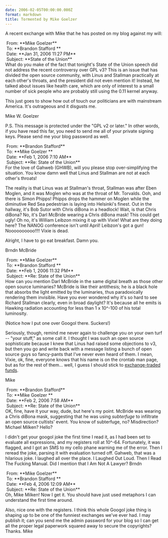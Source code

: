 ```yaml
---
date: 2006-02-05T00:00:00.000Z
format: markdown
title: Tormented by Mike Goelzer
---
```


A recent exchange with Mike that he has posted on my blog against my will:
<div style="padding-left: 20px; text-indent: -16px">From: **<span id="_user_mike@">Mike Goelzer</span>**</div>
<div style="padding-left: 20px; text-indent: -16px">To: **<span id="_user_brandon.stafford@">Brandon Stafford </span>**</div>
<div style="padding-left: 20px; text-indent: -16px">Date: **Jan 31, 2006 11:27 PM**</div>
<div style="padding-left: 20px; text-indent: -16px">Subject: **State of the Union**</div>
What do you make of the fact that tonight's State of the Union speech did not address the recent controversy over GPL v3?  This is an issue that has divided the open source community, with Linus and Stallman practically at each other's throats, and the president did not even mention it!  Instead, he talked about issues like health care, which are only of interest to a small number of sick people who are probably still using the 0.11 kernel anyway.

This just goes to show how out of touch our politicians are with mainstream America.  It's outrageous and it disgusts me.

Mike W. Goelzer

P.S.  This message is protected under the "GPL v2 or later."  In other words, if you have read this far, you need to send me all of your private signing keys.  Please send me your blog password as well.
<div style="padding-left: 20px; text-indent: -16px">From: **<span id="_user_brandon.stafford@">Brandon Stafford</span>**</div>
<div style="padding-left: 20px; text-indent: -16px">To: **<span id="_user_mike@">Mike Goelzer </span>**</div>
<div style="padding-left: 20px; text-indent: -16px">Date: **Feb 1, 2006 7:10 AM**</div>
<div style="padding-left: 20px; text-indent: -16px">Subject: **Re: State of the Union**</div>
For the love of Gahweb (GHWB), will you please stop over-simplifying the situation. You know damn well that Linus and Stallman are not at each other's throats!

The reality is that Linus was at Stallman's throat, Stallman was after Eben Moglen, and it was Moglen who was at the throat of Mr. Torvalds. Ooh, and there is Simon Phipps! Phipps drops the hammer on Moglen while the diminutive Red Sea pedestrian is laying into Helsinki's finest. Out in the hallway, it's Bob Sutor with Chris diBona in a headlock! Wait, is that Chris diBona? No, it's Darl McBride wearing a Chris diBona mask! This could get ugly! Oh no, it's William Leibzon mixing it up with Vixie! What are they doing here? The NANOG conference isn't until April! Leibzon's got a gun! Noooooooooo!!!! Vixie is dead.

Alright, I have to go eat breakfast. Damn you.

Brndn McBride
<div style="padding-left: 20px; text-indent: -16px">From: **<span id="_user_mike@">Mike Goelzer</span>**</div>
<div style="padding-left: 20px; text-indent: -16px">To: **<span id="_user_brandon.stafford@">Brandon Stafford </span>**</div>
<div style="padding-left: 20px; text-indent: -16px">Date: **Feb 1, 2006 11:32 PM**</div>
<div style="padding-left: 20px; text-indent: -16px">Subject: **Re: State of the Union**</div>
How can you mention Darl McBride in the same digital breath as those other open source luminaries? McBride is like their antithesis; he is a black hole that absorbs the light emitted by the luminaries, thus paradoxically rendering them invisible. Have you ever wondered why it's so hard to see Richard Stallman clearly, even in broad daylight? It's because all he emits is Hawking radiation accounting for less than 1 x 10^-100 of his total luminosity.

(Notice how I put one over Googol there.  Suckers!)

Seriously, though, remind me never again to challenge you on your own turf -- "your stuff," as some call it. I thought I was such an open source sophisticate because I knew that Linus had raised some objections to v3, but then you go and write back with a message listing a bunch of open source guys so fancy-pants that I've never even heard of them. I mean, Vixie, ok, fine, everyone knows that his name is on the crontab man page, but as for the rest of them... well, I guess I should stick to <a href="http://www.unauthorizedparticipant.com">exchange-traded funds</a>.

Mike
<div style="padding-left: 20px; text-indent: -16px">From: **<span id="_user_brandon.stafford@">Brandon Stafford</span>**</div>
<div style="padding-left: 20px; text-indent: -16px">To: **<span id="_user_mike@">Mike Goelzer </span>**</div>
<div style="padding-left: 20px; text-indent: -16px">Date: **Feb 2, 2006 7:58 AM**</div>
<div style="padding-left: 20px; text-indent: -16px">Subject: **Re: State of the Union**</div>
OK, fine, have it your way, dude, but here's my point. McBride was wearing a Chris diBona mask, suggesting that he was using <span style="font-style: italic">subterfuge</span> to infiltrate an open source cultists' event. You know of subterfuge, no? Misdirection? Michael Milken? Hello?

I didn't get your googol joke the first time I read it, as I had been set to evaluate all expressions, and my registers roll at 10^-64. Fortunately, it was flagged, and I got an SMS to my cello phane warning me of the error. Then I reread the joke, parsing it with evaluation turned off. Gahweb, that was a hilarious joke. I laughed all over the place. I Laughed Out Loud. Then I Read The Fucking Manual. Did I mention that I Am Not A Lawyer?
<span class="sg">
Brndn</span>
<div style="padding-left: 20px; text-indent: -16px">From: **<span id="_user_mike@">Mike Goelzer</span>**</div>
<div style="padding-left: 20px; text-indent: -16px">To: **<span id="_user_brandon.stafford@">Brandon Stafford </span>**</div>
<div style="padding-left: 20px; text-indent: -16px">Date: **Feb 4, 2006 12:09 AM**</div>
<div style="padding-left: 20px; text-indent: -16px">Subject: **Re: State of the Union**</div>
Oh, Mike Milken!  Now I get it.  You should have just used metaphors I can understand the first time around.

Also, nice one with the registers.  I think this whole Googol joke thing is shaping up to be one of the funniest exchanges we've ever had.  I may publish it; can you send me the admin password for your blog so I can get all the proper legal paperwork squared away to secure the copyrights?  Thanks.
<span class="sg">
Mike</span>
